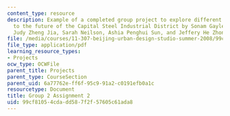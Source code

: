 ```yaml
---
content_type: resource
description: Example of a completed group project to explore different approaches
  to the future of the Capital Steel Industrial District by Sonam Gayleg, Jesse Hunting,
  Judy Zheng Jia, Sarah Neilson, Ashia Penghui Sun, and Jeffery He Zhongyu.
file: /media/courses/11-307-beijing-urban-design-studio-summer-2008/99cf81054cdadd587f2f57605c61ada8_group2_assn2.pdf
file_type: application/pdf
learning_resource_types:
- Projects
ocw_type: OCWFile
parent_title: Projects
parent_type: CourseSection
parent_uid: 6a77762e-ff6f-95c9-91a2-c0191efb0a1c
resourcetype: Document
title: Group 2 Assignment 2
uid: 99cf8105-4cda-dd58-7f2f-57605c61ada8
---
```


